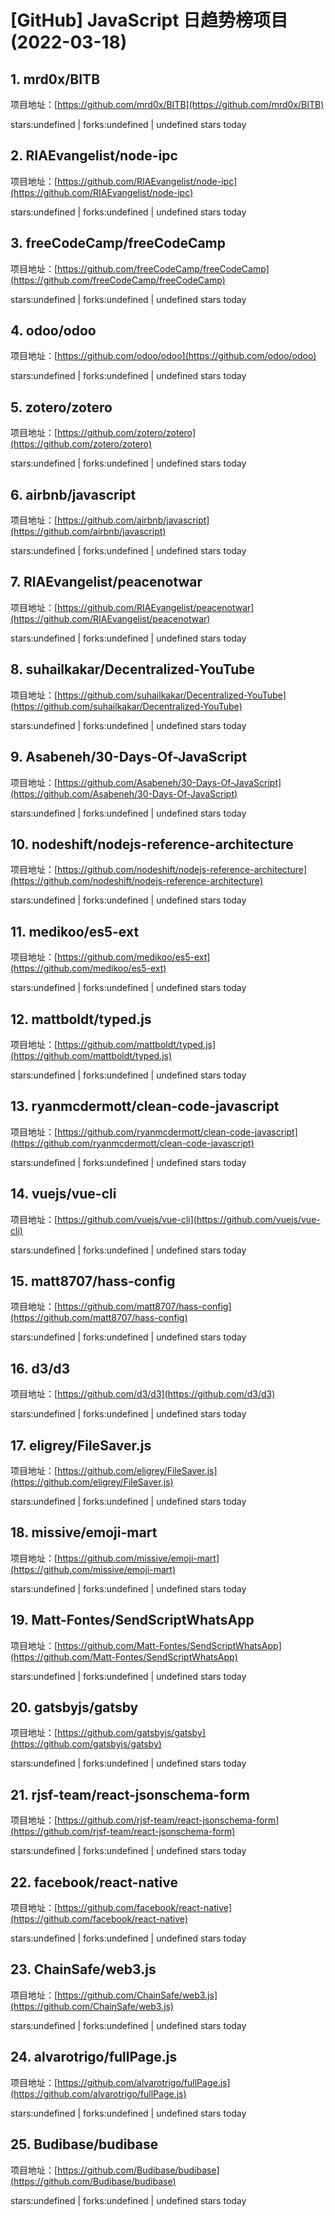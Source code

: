 # [GitHub] JavaScript 日趋势榜项目(2022-03-18)

## 1. mrd0x/BITB 

项目地址：[https://github.com/mrd0x/BITB](https://github.com/mrd0x/BITB)

stars:undefined | forks:undefined | undefined stars today 



## 2. RIAEvangelist/node-ipc 

项目地址：[https://github.com/RIAEvangelist/node-ipc](https://github.com/RIAEvangelist/node-ipc)

stars:undefined | forks:undefined | undefined stars today 



## 3. freeCodeCamp/freeCodeCamp 

项目地址：[https://github.com/freeCodeCamp/freeCodeCamp](https://github.com/freeCodeCamp/freeCodeCamp)

stars:undefined | forks:undefined | undefined stars today 



## 4. odoo/odoo 

项目地址：[https://github.com/odoo/odoo](https://github.com/odoo/odoo)

stars:undefined | forks:undefined | undefined stars today 



## 5. zotero/zotero 

项目地址：[https://github.com/zotero/zotero](https://github.com/zotero/zotero)

stars:undefined | forks:undefined | undefined stars today 



## 6. airbnb/javascript 

项目地址：[https://github.com/airbnb/javascript](https://github.com/airbnb/javascript)

stars:undefined | forks:undefined | undefined stars today 



## 7. RIAEvangelist/peacenotwar 

项目地址：[https://github.com/RIAEvangelist/peacenotwar](https://github.com/RIAEvangelist/peacenotwar)

stars:undefined | forks:undefined | undefined stars today 



## 8. suhailkakar/Decentralized-YouTube 

项目地址：[https://github.com/suhailkakar/Decentralized-YouTube](https://github.com/suhailkakar/Decentralized-YouTube)

stars:undefined | forks:undefined | undefined stars today 



## 9. Asabeneh/30-Days-Of-JavaScript 

项目地址：[https://github.com/Asabeneh/30-Days-Of-JavaScript](https://github.com/Asabeneh/30-Days-Of-JavaScript)

stars:undefined | forks:undefined | undefined stars today 



## 10. nodeshift/nodejs-reference-architecture 

项目地址：[https://github.com/nodeshift/nodejs-reference-architecture](https://github.com/nodeshift/nodejs-reference-architecture)

stars:undefined | forks:undefined | undefined stars today 



## 11. medikoo/es5-ext 

项目地址：[https://github.com/medikoo/es5-ext](https://github.com/medikoo/es5-ext)

stars:undefined | forks:undefined | undefined stars today 



## 12. mattboldt/typed.js 

项目地址：[https://github.com/mattboldt/typed.js](https://github.com/mattboldt/typed.js)

stars:undefined | forks:undefined | undefined stars today 



## 13. ryanmcdermott/clean-code-javascript 

项目地址：[https://github.com/ryanmcdermott/clean-code-javascript](https://github.com/ryanmcdermott/clean-code-javascript)

stars:undefined | forks:undefined | undefined stars today 



## 14. vuejs/vue-cli 

项目地址：[https://github.com/vuejs/vue-cli](https://github.com/vuejs/vue-cli)

stars:undefined | forks:undefined | undefined stars today 



## 15. matt8707/hass-config 

项目地址：[https://github.com/matt8707/hass-config](https://github.com/matt8707/hass-config)

stars:undefined | forks:undefined | undefined stars today 



## 16. d3/d3 

项目地址：[https://github.com/d3/d3](https://github.com/d3/d3)

stars:undefined | forks:undefined | undefined stars today 



## 17. eligrey/FileSaver.js 

项目地址：[https://github.com/eligrey/FileSaver.js](https://github.com/eligrey/FileSaver.js)

stars:undefined | forks:undefined | undefined stars today 



## 18. missive/emoji-mart 

项目地址：[https://github.com/missive/emoji-mart](https://github.com/missive/emoji-mart)

stars:undefined | forks:undefined | undefined stars today 



## 19. Matt-Fontes/SendScriptWhatsApp 

项目地址：[https://github.com/Matt-Fontes/SendScriptWhatsApp](https://github.com/Matt-Fontes/SendScriptWhatsApp)

stars:undefined | forks:undefined | undefined stars today 



## 20. gatsbyjs/gatsby 

项目地址：[https://github.com/gatsbyjs/gatsby](https://github.com/gatsbyjs/gatsby)

stars:undefined | forks:undefined | undefined stars today 



## 21. rjsf-team/react-jsonschema-form 

项目地址：[https://github.com/rjsf-team/react-jsonschema-form](https://github.com/rjsf-team/react-jsonschema-form)

stars:undefined | forks:undefined | undefined stars today 



## 22. facebook/react-native 

项目地址：[https://github.com/facebook/react-native](https://github.com/facebook/react-native)

stars:undefined | forks:undefined | undefined stars today 



## 23. ChainSafe/web3.js 

项目地址：[https://github.com/ChainSafe/web3.js](https://github.com/ChainSafe/web3.js)

stars:undefined | forks:undefined | undefined stars today 



## 24. alvarotrigo/fullPage.js 

项目地址：[https://github.com/alvarotrigo/fullPage.js](https://github.com/alvarotrigo/fullPage.js)

stars:undefined | forks:undefined | undefined stars today 



## 25. Budibase/budibase 

项目地址：[https://github.com/Budibase/budibase](https://github.com/Budibase/budibase)

stars:undefined | forks:undefined | undefined stars today 



